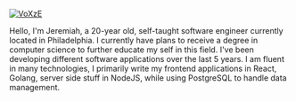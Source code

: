 [![VoXzE](https://i.imgur.com/T0Z3Aiz.jpg)](https://www.voxze.dev/)

Hello, I'm Jeremiah, a 20-year old, self-taught software engineer currently located in Philadelphia. I currently have plans to receive a degree in computer science to further educate my self in this field. I've been developing different software applications over the last 5 years. I am fluent in many technologies, I primarily write my frontend applications in React, Golang, server side stuff in NodeJS, while using PostgreSQL to handle data management.
